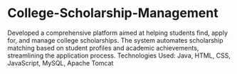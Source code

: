 # College-Scholarship-Management
 Developed a comprehensive platform aimed at helping students find, apply for, and manage college scholarships. The system automates scholarship matching based on student profiles and academic achievements, streamlining the application process. Technologies Used: Java, HTML, CSS, JavaScript, MySQL, Apache Tomcat
